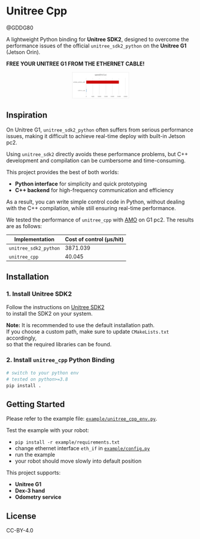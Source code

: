 # Unitree Cpp
@GDDG80

A lightweight Python binding for **Unitree SDK2**, designed to overcome the performance issues of the official `unitree_sdk2_python` on the **Unitree G1** (Jetson Orin).  

**FREE YOUR UNITREE G1 FROM THE ETHERNET CABLE!**

<div align="center">

<img src="asset/image.png" width="30%"/>

</div>

## Inspiration

On Unitree G1, `unitree_sdk2_python` often suffers from serious performance issues, making it difficult to achieve real-time deploy with built-in Jetson pc2. 

Using `unitree_sdk2` directly avoids these performance problems, but C++ development and compilation can be cumbersome and time-consuming. 

This project provides the best of both worlds:  
- **Python interface** for simplicity and quick prototyping  
- **C++ backend** for high-frequency communication and efficiency  

As a result, you can write simple control code in Python, without dealing with the C++ compilation, while still ensuring real-time performance.


We tested the performance of `unitree_cpp` with [AMO](https://github.com/OpenTeleVision/AMO) on G1 pc2. The results are as follows:

<div align="center">

| Implementation      | Cost of control (μs/hit) |
|---------------------|---------------|
| `unitree_sdk2_python`  | 3871.039      |
| `unitree_cpp`          | 40.045        |

</div>

## Installation

### 1. Install Unitree SDK2

Follow the instructions on [Unitree SDK2](https://github.com/unitreerobotics/unitree_sdk2)  
to install the SDK2 on your system.  

**Note:** It is recommended to use the default installation path.  
If you choose a custom path, make sure to update `CMakeLists.txt` accordingly,  
so that the required libraries can be found.


### 2. Install `unitree_cpp` Python Binding

```bash
# switch to your python env
# tested on python>=3.8
pip install .
```

## Getting Started
Please refer to the example file: [`example/unitree_cpp_env.py`](example/unitree_cpp_env.py). 

Test the example with your robot:
- `pip install -r example/requirements.txt`
- change ethernet interface `eth_if` in [`example/config.py`](example/config.py)
- run the example
- your robot should move slowly into default position

This project supports:  
- **Unitree G1**  
- **Dex-3 hand**  
- **Odometry service**  

## License

CC-BY-4.0
